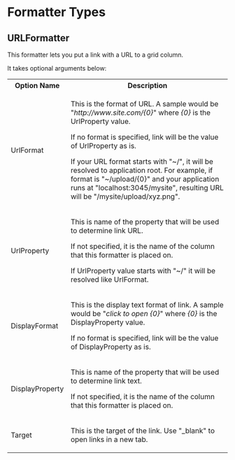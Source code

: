 # Formatter Types



## URLFormatter

This formatter lets you put a link with a URL to a grid column.

It takes optional arguments below:

<table>
<tr><th>Option Name</th><th>Description</th></tr>
<tr><td>UrlFormat</td><td><p>This is the format of URL. A sample would be "<i>http://www.site.com/{0}</i>" where <i>{0}</i> is the UrlProperty value.</p><p>If no format is specified, link will be the value of UrlProperty as is.</p><p>If your URL format starts with "~/", it will be resolved to application root. For example, if format is "~/upload/{0}" and your application runs at "localhost:3045/mysite", resulting URL will be "/mysite/upload/xyz.png".</p></td></tr>
<tr><td>UrlProperty</td><td><p>This is name of the property that will be used to determine link URL.</p>
<p>If not specified, it is the name of the column that this formatter is placed on.</p><p>If UrlProperty value starts with "~/" it will be resolved like UrlFormat.</p></td></tr>
<tr><td>DisplayFormat</td><td><p>This is the display text format of link. A sample would be "<i>click to open {0}</i>" where <i>{0}</i> is the DisplayProperty value.</p><p>If no format is specified, link will be the value of DisplayProperty as is.</p></td></tr>
<tr><td>DisplayProperty</td><td><p>This is name of the property that will be used to determine link text.</p>
<p>If not specified, it is the name of the column that this formatter is placed on.</p></td></tr>
<tr><td>Target</td><td><p>This is the target of the link. Use "_blank" to open links in a new tab.</p></td></tr>
</table>



